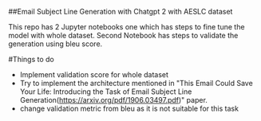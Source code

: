 ##Email Subject Line Generation with Chatgpt 2 with AESLC dataset

This repo has 2 Jupyter notebooks one which has steps to fine tune the model with whole dataset.
Second Notebook has steps to validate the generation using bleu score.


#Things to do

* Implement validation score for whole dataset
* Try to implement the architecture mentioned in "This Email Could Save Your Life: Introducing the Task of Email Subject
  Line Generation(https://arxiv.org/pdf/1906.03497.pdf)" paper.
* change validation metric from bleu as it is not suitable for this task
